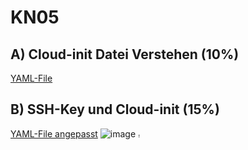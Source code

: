 # KN05

## A) Cloud-init Datei Verstehen (10%)

[YAML-File](cloud-init.yaml)

## B) SSH-Key und Cloud-init (15%)

[YAML-File angepasst](cloud-init.yaml)
![image](https://github.com/user-attachments/assets/a30b8fbc-0bdd-4879-8eaa-292e011daa60)
<img width="7" alt="image" src="https://github.com/user-attachments/assets/5717aa59-37e9-49e7-a099-5d26203d5fbd">
